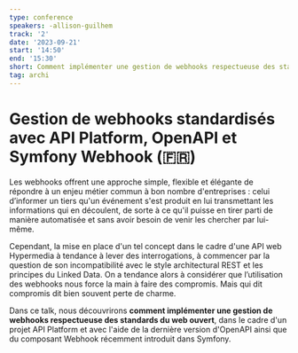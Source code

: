 ```yaml
---
type: conference
speakers: -allison-guilhem
track: '2'
date: '2023-09-21'
start: '14:50'
end: '15:30'
short: Comment implémenter une gestion de webhooks respectueuse des standards du web ouvert
tag: archi
---
```


# Gestion de webhooks standardisés avec API Platform, OpenAPI et Symfony Webhook (🇫🇷)

Les webhooks offrent une approche simple, flexible et élégante de répondre à un enjeu métier commun à bon nombre d'entreprises : celui d’informer un tiers qu'un événement s'est produit en lui transmettant les informations qui en découlent, de sorte à ce qu'il puisse en tirer parti de manière automatisée et sans avoir besoin de venir les chercher par lui-même.

Cependant, la mise en place d'un tel concept dans le cadre d'une API web Hypermedia à tendance à lever des interrogations, à commencer par la question de son incompatibilité avec le style architectural REST et les principes du Linked Data. On a tendance alors à considérer que l’utilisation des webhooks nous force la main à faire des compromis. Mais qui dit compromis dit bien souvent perte de charme.

Dans ce talk, nous découvrirons **comment implémenter une gestion de webhooks respectueuse des standards du web ouvert**, dans le cadre d'un projet API Platform et avec l'aide de la dernière version d'OpenAPI ainsi que du composant Webhook récemment introduit dans Symfony.
